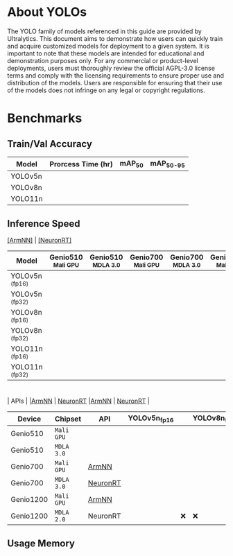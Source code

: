 # About YOLOs

The YOLO family of models referenced in this guide are provided by Ultralytics. This document aims to demonstrate how users can quickly train and acquire customized models for deployment to a given system. It is important to note that these models are intended for educational and demonstration purposes only. For any commercial or product-level deployments, users must thoroughly review the official AGPL-3.0 license terms and comply with the licensing requirements to ensure proper use and distribution of the models. Users are responsible for ensuring that their use of the models does not infringe on any legal or copyright regulations.

# Benchmarks
## Train/Val Accuracy
|  Model     | Prorcess Time (hr)   |  mAP<sub>50     |  mAP<sub>50-95     |
|------------|-----------------|-----------------|--------------------|
| YOLOv5n    ||||
| YOLOv8n    ||||
| YOLO11n    ||||

## Inference Speed 

[[ArmNN]](https://github.com/R300-AI/ITRI-AI-Hub/tree/main/Model-Zoo/Detection/YOLOs/ArmNN) | [[NeuronRT]](https://github.com/R300-AI/ITRI-AI-Hub/tree/main/Model-Zoo/Detection/YOLOs/NeuronRT)

| Model            | Genio510<br><sub>Mali GPU | Genio510<br><sub>MDLA 3.0 | Genio700<br><sub>Mali GPU | Genio700<br><sub>MDLA 3.0 | Genio1200<br><sub>Mali GPU | Genio1200<br><sub>MDLA 2.0 |
|------------------|-----------------------|-----------------------|-----------------------|-----------------------|------------------------|------------------------|
| YOLOv5n<sub> (fp16) |                        |                  |                             |                    |                        |:x:                       |
| YOLOv5n<sub> (fp32) |                        |                  |                             |                    |                        |:x:                       |
| YOLOv8n<sub> (fp16) |                        |                  |                             |                    |                        |:x:                       |
| YOLOv8n<sub> (fp32) |                        |                  |                             |                    |                        |:x:                       |
| YOLO11n<sub> (fp16) |                        |                  |                             |                    |                        |:x:                       |
| YOLO11n<sub> (fp32) |                        |                  |                             |                    |                        |:x:                       |


#

| APIs   | |[ArmNN](https://github.com/R300-AI/ITRI-AI-Hub/tree/main/Model-Zoo/Detection/YOLOs/ArmNN) | [NeuronRT](https://github.com/R300-AI/ITRI-AI-Hub/tree/main/Model-Zoo/Detection/YOLOs/NeuronRT) |[ArmNN](https://github.com/R300-AI/ITRI-AI-Hub/tree/main/Model-Zoo/Detection/YOLOs/ArmNN) | [NeuronRT](https://github.com/R300-AI/ITRI-AI-Hub/tree/main/Model-Zoo/Detection/YOLOs/NeuronRT) |

|  Device    | Chipset     | API | YOLOv5n<sub>fp16  || YOLOv8n<sub>fp16 | YOLOv8n<sub>fp32 | YOLO11n<sub>fp32  | YOLO11n<sub>fp32 |
|------------|-------------|-------------|--------------------|-------------------|------------------|------------------|-------------------|------------------|
| Genio510   |`Mali GPU`   |        |          |          |          |          |          |          |
| Genio510   |`MDLA 3.0`   |     |          |          |          |          |          |          |
| Genio700   |`Mali GPU`   |[ArmNN](https://github.com/R300-AI/ITRI-AI-Hub/tree/main/Model-Zoo/Detection/YOLOs/ArmNN)        |          |          |          |          |          |          |
| Genio700   |`MDLA 3.0`   |[NeuronRT](https://github.com/R300-AI/ITRI-AI-Hub/tree/main/Model-Zoo/Detection/YOLOs/NeuronRT)     |          |          |          |          |          |          | 
| Genio1200  |`Mali GPU`   |[ArmNN](https://github.com/R300-AI/ITRI-AI-Hub/tree/main/Model-Zoo/Detection/YOLOs/ArmNN)        |          |          |          |          |          |          |
| Genio1200  |`MDLA 2.0`   |NeuronRT     |       |:x:       |:x:       |:x:       |:x:       |:x:       |

## Usage Memory 
